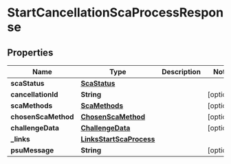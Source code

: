 # StartCancellationScaProcessResponse

## Properties
Name | Type | Description | Notes
------------ | ------------- | ------------- | -------------
**scaStatus** | [**ScaStatus**](ScaStatus.md) |  | 
**cancellationId** | **String** |  |  [optional]
**scaMethods** | [**ScaMethods**](ScaMethods.md) |  |  [optional]
**chosenScaMethod** | [**ChosenScaMethod**](ChosenScaMethod.md) |  |  [optional]
**challengeData** | [**ChallengeData**](ChallengeData.md) |  |  [optional]
**_links** | [**LinksStartScaProcess**](LinksStartScaProcess.md) |  | 
**psuMessage** | **String** |  |  [optional]

